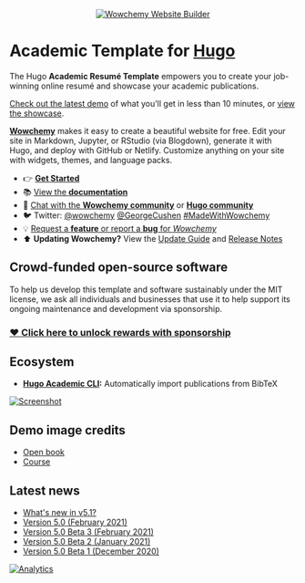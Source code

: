 <p align="center"><a href="https://wowchemy.com" target="_blank" rel="noopener"><img src="https://wowchemy.com/img/logo_200px.png" alt="Wowchemy Website Builder"></a></p>

# Academic Template for [Hugo](https://github.com/gohugoio/hugo)

The Hugo **Academic Resumé Template** empowers you to create your job-winning online resumé and showcase your academic publications.

[Check out the latest demo](https://academic-demo.netlify.app/) of what you'll get in less than 10 minutes, or [view the showcase](https://wowchemy.com/user-stories/).

[**Wowchemy**](https://wowchemy.com) makes it easy to create a beautiful website for free. Edit your site in Markdown, Jupyter, or RStudio (via Blogdown), generate it with Hugo, and deploy with GitHub or Netlify. Customize anything on your site with widgets, themes, and language packs.

- 👉 [**Get Started**](https://wowchemy.com/templates/)
- 📚 [View the **documentation**](https://wowchemy.com/docs/)
- 💬 [Chat with the **Wowchemy community**](https://discord.gg/z8wNYzb) or [**Hugo community**](https://discourse.gohugo.io)
- 🐦 Twitter: [@wowchemy](https://twitter.com/wowchemy) [@GeorgeCushen](https://twitter.com/GeorgeCushen) [#MadeWithWowchemy](https://twitter.com/search?q=(%23MadeWithWowchemy%20OR%20%23MadeWithAcademic)&src=typed_query)
- 💡 [Request a **feature** or report a **bug** for _Wowchemy_](https://github.com/wowchemy/wowchemy-hugo-modules/issues)
- ⬆️ **Updating Wowchemy?** View the [Update Guide](https://wowchemy.com/docs/guide/update/) and [Release Notes](https://wowchemy.com/updates/)

## Crowd-funded open-source software

To help us develop this template and software sustainably under the MIT license, we ask all individuals and businesses that use it to help support its ongoing maintenance and development via sponsorship.

### [❤️ Click here to unlock rewards with sponsorship](https://wowchemy.com/plans/)

## Ecosystem

* **[Hugo Academic CLI](https://github.com/wowchemy/hugo-academic-cli):** Automatically import publications from BibTeX

[![Screenshot](https://raw.githubusercontent.com/wowchemy/wowchemy-hugo-modules/master/academic.png)](https://wowchemy.com)

## Demo image credits

- [Open book](https://unsplash.com/photos/J4kK8b9Fgj8)
- [Course](https://unsplash.com/photos/JKUTrJ4vK00)

## Latest news
<!--START_SECTION:news-->
* [What&#39;s new in v5.1?](https:&#x2F;&#x2F;wowchemy.com&#x2F;blog&#x2F;whats-new-in-v5.1&#x2F;)
* [Version 5.0 (February 2021)](https:&#x2F;&#x2F;wowchemy.com&#x2F;blog&#x2F;version-5.0-february-2021&#x2F;)
* [Version 5.0 Beta 3 (February 2021)](https:&#x2F;&#x2F;wowchemy.com&#x2F;blog&#x2F;version-5.0-beta-3-february-2021&#x2F;)
* [Version 5.0 Beta 2 (January 2021)](https:&#x2F;&#x2F;wowchemy.com&#x2F;blog&#x2F;version-5.0-beta-2-january-2021&#x2F;)
* [Version 5.0 Beta 1 (December 2020)](https:&#x2F;&#x2F;wowchemy.com&#x2F;blog&#x2F;version-5.0-beta-1-december-2020&#x2F;)<!--Updated at 1621208695972-->

<!--END_SECTION:news-->

[![Analytics](https://ga-beacon.appspot.com/UA-78646709-2/starter-academic/readme?pixel)](https://github.com/igrigorik/ga-beacon)
